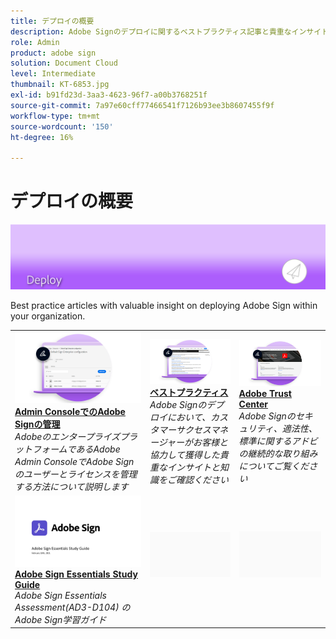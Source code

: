```yaml
---
title: デプロイの概要
description: Adobe Signのデプロイに関するベストプラクティス記事と貴重なインサイト
role: Admin
product: adobe sign
solution: Document Cloud
level: Intermediate
thumbnail: KT-6853.jpg
exl-id: b91fd23d-3aa3-4623-96f7-a00b3768251f
source-git-commit: 7a97e60cff77466541f7126b93ee3b8607455f9f
workflow-type: tm+mt
source-wordcount: '150'
ht-degree: 16%

---
```


# デプロイの概要

![Sign デプロイイメージ](assets/Hero-Deploy.png)

Best practice articles with valuable insight on deploying Adobe Sign within your organization.

<table style="table-layout:fixed">
<tr>
  <td>
    <a href="https://helpx.adobe.com/enterprise/using/adobe-sign-for-enterprise.html" target="_blank">
      <img alt="Admin Console" src="assets/Deploy_Admin.png" />
    </a>
    <div>
    <a href="https://helpx.adobe.com/enterprise/using/adobe-sign-for-enterprise.html" target="_blank"><strong>Admin ConsoleでのAdobe Signの管理</strong></a>
    </div>
    <em>AdobeのエンタープライズプラットフォームであるAdobe Admin ConsoleでAdobe Signのユーザーとライセンスを管理する方法について説明します</em>
    <br>
  </td>
  <td>
    <a href="https://helpx.adobe.com/jp/sign/using/adobe-sign-training-best-practice.html" target="_blank">
      <img alt="ベストプラクティス" src="assets/Deploy_BP.png" />
    </a>
    <div>
    <a href="https://helpx.adobe.com/sign/using/adobe-sign-training-best-practice.html" target="_blank"><strong>ベストプラクティス</strong></a>
    </div>
    <em>Adobe Signのデプロイにおいて、カスタマーサクセスマネージャーがお客様と協力して獲得した貴重なインサイトと知識をご確認ください</em>
    <br>
  </td>  
  <td>
    <a href="https://www.adobe.com/trust/document-cloud-security.html" target="_blank">
      <img alt="Adobeトラストセンター" src="assets/Deploy_Trust.png" />
    </a>
    <div>
    <a href="https://www.adobe.com/trust/document-cloud-security.html" target="_blank"><strong>Adobe Trust Center</strong></a>
    </div>
    <em>Adobe Signのセキュリティ、適法性、標準に関するアドビの継続的な取り組みについてご覧ください</em>
    <br>
  </td>
</tr>
<tr>
  <td>
    <a href="assets/SignStudyGuide.pdf">
      <img alt="Adobe Sign Essentials Study Guide" src="assets/SignStudyGuide.png" />
    </a>
    <div>
    <a href="assets/SignStudyGuide.pdf"><strong>Adobe Sign Essentials Study Guide</strong></a>
    </div>
    <em>Adobe Sign Essentials Assessment(AD3-D104) のAdobe Sign学習ガイド</em>
    <br>
  </td>
  <td>
    <img alt="スペーサー" src="assets/Grayspacer.png" />
    <div>
    <br>
  </td>
  <td>
    <img alt="Spacer" src="assets/Grayspacer.png" />
    <div>
    <br>
  </td>
</tr>
</table>
